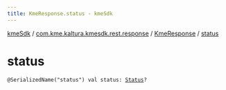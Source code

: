 ```yaml
---
title: KmeResponse.status - kmeSdk
---
```


[kmeSdk](../../index.html) / [com.kme.kaltura.kmesdk.rest.response](../index.html) / [KmeResponse](index.html) / [status](./status.html)

# status

`@SerializedName("status") val status: `[`Status`](-status/index.html)`?`